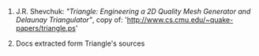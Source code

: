 
 1. J.R. Shevchuk: *"Triangle: Engineering a 2D Quality Mesh Generator and Delaunay Triangulator"*, copy of: 'http://www.cs.cmu.edu/~quake-papers/triangle.ps'

 2. Docs extracted form Triangle's sources
